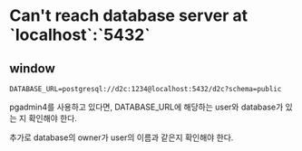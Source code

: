 # Can't reach database server at \`localhost\`:\`5432\`

## window

```properties
DATABASE_URL=postgresql://d2c:1234@localhost:5432/d2c?schema=public
```

pgadmin4를 사용하고 있다면, DATABASE\_URL에 해당하는 user와 database가 있는 지 확인해야 한다.&#x20;

추가로 database의 owner가 user의 이름과 같은지 확인해야 한다.&#x20;
